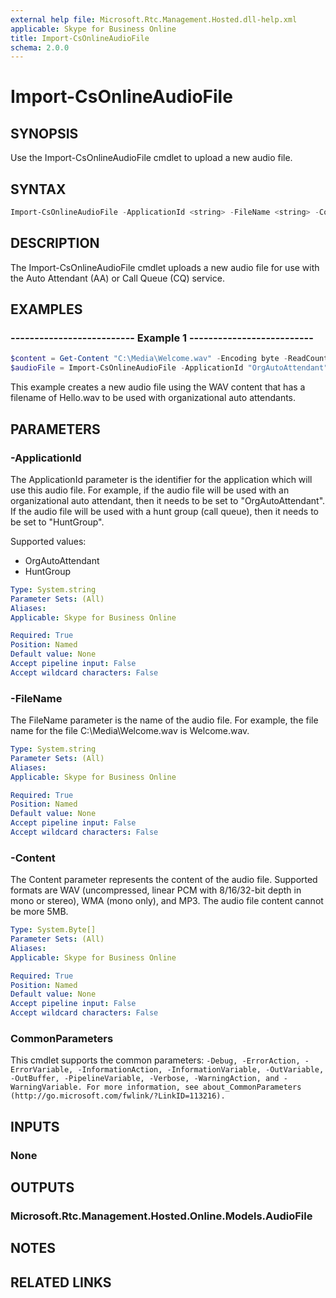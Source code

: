 ```yaml
---
external help file: Microsoft.Rtc.Management.Hosted.dll-help.xml
applicable: Skype for Business Online
title: Import-CsOnlineAudioFile
schema: 2.0.0
---
```


# Import-CsOnlineAudioFile

## SYNOPSIS
Use the Import-CsOnlineAudioFile cmdlet to upload a new audio file.

## SYNTAX

```powershell
Import-CsOnlineAudioFile -ApplicationId <string> -FileName <string> -Content <byte[]>
```

## DESCRIPTION
The Import-CsOnlineAudioFile cmdlet uploads a new audio file for use with the Auto Attendant (AA) or Call Queue (CQ) service.

## EXAMPLES

### -------------------------- Example 1 --------------------------
```powershell
$content = Get-Content "C:\Media\Welcome.wav" -Encoding byte -ReadCount 0
$audioFile = Import-CsOnlineAudioFile -ApplicationId "OrgAutoAttendant" -FileName "Hello.wav" -Content $content
```

This example creates a new audio file using the WAV content that has a filename of Hello.wav to be used with organizational auto attendants.

## PARAMETERS

### -ApplicationId
The ApplicationId parameter is the identifier for the application which will use this audio file. For example, if the audio file will be used with an organizational auto attendant, then it needs to be set to "OrgAutoAttendant". If the audio file will be used with a hunt group (call queue), then it needs to be set to "HuntGroup".

Supported values:

- OrgAutoAttendant
- HuntGroup

```yaml
Type: System.string
Parameter Sets: (All)
Aliases:
Applicable: Skype for Business Online

Required: True
Position: Named
Default value: None
Accept pipeline input: False
Accept wildcard characters: False
```

### -FileName
The FileName parameter is the name of the audio file. For example, the file name for the file C:\Media\Welcome.wav is Welcome.wav.

```yaml
Type: System.string
Parameter Sets: (All)
Aliases:
Applicable: Skype for Business Online

Required: True
Position: Named
Default value: None
Accept pipeline input: False
Accept wildcard characters: False
```

### -Content
The Content parameter represents the content of the audio file. Supported formats are WAV (uncompressed, linear PCM with 8/16/32-bit depth in mono or stereo), WMA (mono only), and MP3. The audio file content cannot be more 5MB.

```yaml
Type: System.Byte[]
Parameter Sets: (All)
Aliases:
Applicable: Skype for Business Online

Required: True
Position: Named
Default value: None
Accept pipeline input: False
Accept wildcard characters: False
```

### CommonParameters
This cmdlet supports the common parameters: `-Debug, -ErrorAction, -ErrorVariable, -InformationAction, -InformationVariable, -OutVariable, -OutBuffer, -PipelineVariable, -Verbose, -WarningAction, and -WarningVariable. For more information, see about_CommonParameters (http://go.microsoft.com/fwlink/?LinkID=113216).`

## INPUTS

### None

## OUTPUTS

### Microsoft.Rtc.Management.Hosted.Online.Models.AudioFile

## NOTES

## RELATED LINKS


